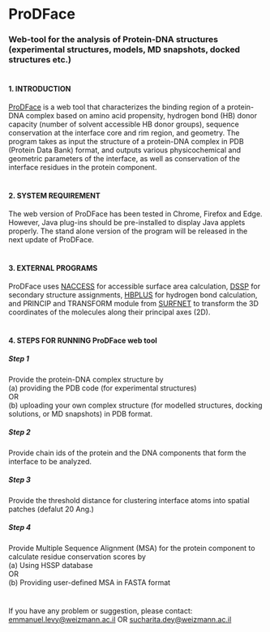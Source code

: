 # ProDFace
### Web-tool for the analysis of Protein-DNA structures (experimental structures, models, MD snapshots, docked structures etc.)
#  

#### 1. INTRODUCTION  
[ProDFace](http://structbioinfo.iitj.ac.in/resources/bioinfo/pd_interface/) is a web tool that characterizes the binding region of a protein-DNA complex based on amino acid propensity, hydrogen bond (HB) donor capacity (number of solvent accessible HB donor groups), sequence conservation at the interface core and rim region, and geometry. The program takes as input the structure of a protein-DNA complex in PDB (Protein Data Bank) format, and outputs various physicochemical and geometric parameters of the interface, as well as conservation of the interface residues in the protein component.
#  

#### 2. SYSTEM REQUIREMENT  
The web version of ProDFace has been tested in Chrome, Firefox and Edge. However, Java plug-ins should be pre-installed to display Java applets properly. The stand alone version of the program will be released in the next update of ProDFace.
#  

#### 3. EXTERNAL PROGRAMS
ProDFace uses [NACCESS](http://www.bioinf.manchester.ac.uk/naccess/) for accessible surface area calculation, [DSSP](https://swift.cmbi.umcn.nl/gv/dssp/) for secondary structure assignments, [HBPLUS](https://www.ebi.ac.uk/thornton-srv/software/HBPLUS/) for hydrogen bond calculation, and PRINCIP and TRANSFORM module from [SURFNET](https://www.ebi.ac.uk/thornton-srv/software/SURFNET/) to transform the 3D coordinates of the molecules along their principal axes (2D).
#  

#### 4. STEPS FOR RUNNING ProDFace web tool  
##### Step 1 #####
Provide the protein-DNA complex structure by   
(a) providing the PDB code (for experimental structures)  
OR  
(b) uploading your own complex structure (for modelled structures, docking solutions, or MD snapshots) in PDB format.
##### Step 2 #####
Provide chain ids of the protein and the DNA components that form the interface to be analyzed.
##### Step 3 #####
Provide the threshold distance for clustering interface atoms into spatial patches (defalut 20 Ang.)
##### Step 4 #####
Provide Multiple Sequence Alignment (MSA) for the protein component to calculate residue conservation scores by  
(a) Using HSSP database  
           OR   
(b) Providing user-defined MSA in FASTA format  

#  
If you have any problem or suggestion, please contact: emmanuel.levy@weizmann.ac.il OR sucharita.dey@weizmann.ac.il
